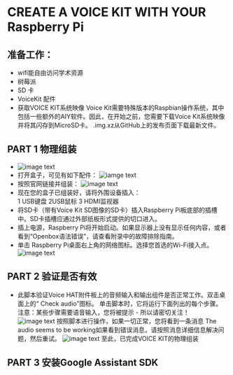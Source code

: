 # CREATE A VOICE KIT WITH YOUR Raspberry Pi
## 准备工作：
- wifi能自由访问学术资源
- 树莓派
- SD 卡
- VoiceKit 配件
- 获取VOICE KIT系统映像
Voice Kit需要特殊版本的Raspbian操作系统，其中包括一些额外的AIY软件。因此，在开始之前，您需要下载Voice Kit系统映像并将其闪存到MicroSD卡。
.img.xz从GitHub上的发布页面下载最新文件。
## PART 1 物理组装  
- ![image text](https://github.com/gorgeousCa/Dayup/blob/master/Voice%20Kit/IMG_20190531_210459.jpg)  
- 打开盒子，可见有如下配件：
![iamge text](https://github.com/gorgeousCa/Dayup/blob/master/Voice%20Kit/IMG_20190531_213101.jpg)
- 按照官网链接并组装：
![image text](https://github.com/gorgeousCa/Dayup/blob/master/Voice%20Kit/tp.png)
- 现在您的盒子已组装好，请将外围设备插入：  
1 USB键盘   2USB鼠标   3 HDMI监视器  
- 将SD卡（带有Voice Kit SD图像的SD卡）插入Raspberry Pi板底部的插槽中。SD卡插槽应通过外部纸板形式提供的切口进入。
- 插上电源，Raspberry Pi将开始启动。如果显示器上没有显示任何内容，或者看到“Openbox语法错误”，请查看附录中的故障排除指南。    
- 单击 Raspberry Pi桌面右上角的网络图标。选择您首选的Wi-Fi接入点。    
![image text](https://github.com/gorgeousCa/Dayup/blob/master/Voice%20Kit/%E6%A1%8C%E9%9D%A2.PNG)

## PART 2 验证是否有效
- 此脚本验证Voice HAT附件板上的音频输入和输出组件是否正常工作。双击桌面上的“ Check audio”图标。
单击脚本时，它将运行下面列出的每个步骤。注意：某些步骤需要语音输入，您将被提示 - 所以请密切关注！
![image text](https://github.com/gorgeousCa/Dayup/blob/master/Voice%20Kit/audio-1.png)
按照脚本进行操作，如果一切正常，您将看到一条消息 The audio seems to be working如果看到错误消息，请按照消息详细信息解决问题，然后重试。
![image text](https://github.com/gorgeousCa/Dayup/blob/master/Voice%20Kit/audio-2.png)
至此，已完成VOICE KIT的物理组装
## PART 3 安装Google Assistant SDK



